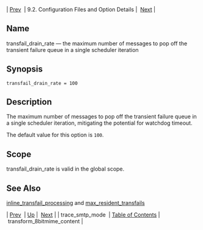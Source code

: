 | [Prev](conf.ref.trace_smtp_mode)  | 9.2. Configuration Files and Option Details |  [Next](conf.ref.transform_8bitmime_content.php) |

<a name="conf.ref.transfail_drain_rate"></a>
## Name

transfail_drain_rate — the maximum number of messages to pop off the transient failure queue in a single scheduler iteration

## Synopsis

`transfail_drain_rate = 100`

<a name="idp12292352"></a>
## Description

The maximum number of messages to pop off the transient failure queue in a single scheduler iteration, mitigating the potential for watchdog timeout.

The default value for this option is `100`.

<a name="idp12294976"></a>
## Scope

transfail_drain_rate is valid in the global scope.

<a name="idp12296624"></a>
## See Also

[inline_transfail_processing](conf.ref.inline_transfail_processing "inline_transfail_processing") and [max_resident_transfails](conf.ref.max_resident_transfails.php "max_resident_transfails")

| [Prev](conf.ref.trace_smtp_mode)  | [Up](conf.ref.files.php) |  [Next](conf.ref.transform_8bitmime_content.php) |
| trace_smtp_mode  | [Table of Contents](index) |  transform_8bitmime_content |

